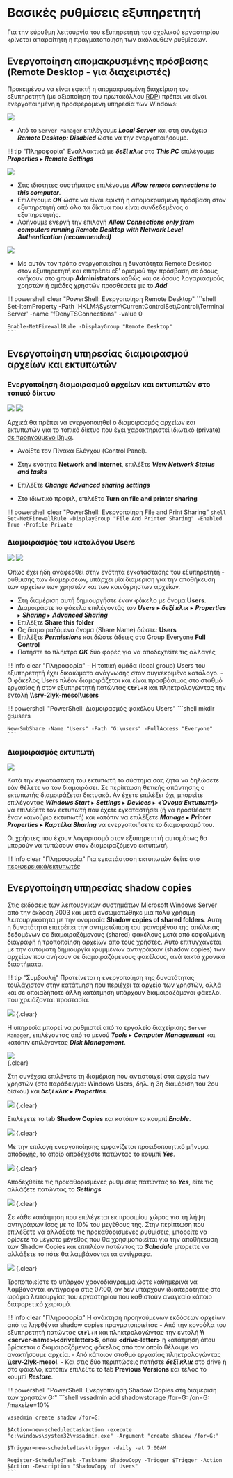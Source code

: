 # Βασικές ρυθμίσεις εξυπηρετητή

Για την εύρυθμη λειτουργία του εξυπηρετητή του σχολικού εργαστηρίου κρίνεται απαραίτητη η πραγματοποίηση των ακόλουθων ρυθμίσεων.

## Ενεργοποίηση απομακρυσμένης πρόσβασης (Remote Desktop - για διαχειριστές)

Προκειμένου να είναι εφικτή η απομακρυσμένη διαχείριση του εξυπηρετητή (με αξιοποίηση του πρωτοκόλλου [RDP](https://en.wikipedia.org/wiki/Remote_Desktop_Protocol)) πρέπει να είναι ενεργοποιημένη η προσφερόμενη υπηρεσία των Windows:

[![](01-enable-remote-desktop.png)](01-enable-remote-desktop.png)

- Από το `Server Manager` επιλέγουμε ***Local Server*** και στη συνέχεια ***Remote Desktop: Disabled*** ώστε να την ενεργοποιήσουμε.

!!! tip "Πληροφορία"
    Εναλλακτικά με ***δεξί κλικ*** στο  ***This PC***  επιλέγουμε  ***Properties*** ▸ ***Remote Settings***

[![](02-allow-fw-remote-desktop-.png)](02-allow-fw-remote-desktop-.png)

- Στις ιδιότητες συστήματος επιλέγουμε ***Allow remote connections to this computer***.
- Επιλέγουμε ***OK*** ώστε να είναι εφικτή η απομακρυσμένη πρόσβαση στον εξυπηρετητή από όλα τα δίκτυα που είναι συνδεδεμένος ο εξυπηρετητής.
- Αφήνουμε ενεργή την επιλογή ***Allow Connections only from computers running Remote Desktop with Network Level Authentication (recommended)***

[![](03-remote-desktop-users.png)](03-remote-desktop-users.png)

- Με αυτόν τον τρόπο ενεργοποιείται η δυνατότητα Remote Desktop στον εξυπηρετητή και επιτρέπει εξ’ ορισμού την πρόσβαση σε όσους ανήκουν στο group **Administrators** καθώς και σε όσους λογαριασμούς χρηστών ή ομάδες χρηστών προσθέσετε με το ***Add***

!!! powershell clear "PowerShell: Ενεργοποίηση Remote Desktop"
    ```shell
    Set-ItemProperty -Path 'HKLM:\System\CurrentControlSet\Control\Terminal Server' -name "fDenyTSConnections" -value 0

    Enable-NetFirewallRule -DisplayGroup "Remote Desktop"
    ```

## Ενεργοποίηση υπηρεσίας διαμοιρασμού αρχείων και εκτυπωτών

### Ενεργοποίηση διαμοιρασμού αρχείων και εκτυπωτών στο τοπικό δίκτυο

[![](04-Enable-File-and-Print-Sharing.png)](04-Enable-File-and-Print-Sharing.png)
[![](05-Enable-File-and-Print-Sharing-2.png)](05-Enable-File-and-Print-Sharing-2.png)

Αρχικά θα πρέπει να ενεργοποιηθεί ο διαμοιρασμός αρχείων και εκτυπωτών για το τοπικό δίκτυο που έχει χαρακτηριστεί ιδιωτικό (private) [σε προηγούμενο βήμα](../server-installation/index.md/#private-network).

- Ανοίξτε τον Πίνακα Ελέγχου (Control Panel).
- Στην ενότητα **Network and Internet**, επιλέξτε ***View Network Status and tasks***

- Επιλέξτε ***Change Advanced sharing settings***
- Στο ιδιωτικό προφιλ, επιλέξτε **Turn on file and printer sharing**

!!! powershell clear "PowerShell: Ενεργοποίηση File and Print Sharing"
    ```shell
    Set-NetFirewallRule -DisplayGroup "File And Printer Sharing" -Enabled True -Profile Private
    ```

### Διαμοιρασμός του καταλόγου Users

[![](06-share-folder-users.png)](06-share-folder-users.png)
[![](07-share-folder-users-permission.png)](07-share-folder-users-permission.png)

Όπως έχει ήδη αναφερθεί στην ενότητα εγκατάστασης του εξυπηρετητή - ρύθμισης των διαμερίσεων, υπάρχει μία διαμέριση για την αποθήκευση των αρχείων των χρηστών και των κοινόχρηστων αρχείων.

- Στη διαμέριση αυτή δημιουργήστε έναν φάκελο με όνομα **Users**.
- Διαμοιράστε το φάκελο επιλέγοντάς τον ***Users*** ▸ ***δεξί κλικ*** ▸ ***Properties*** ▸ ***Sharing*** ▸ ***Advanced Sharing*** 
- Επιλέξτε **Share this folder**
- Ως διαμοιραζόμενο όνομα (Share Name) δώστε: **Users**
- Επιλέξτε ***Permissions*** και δώστε άδειες στο Group Everyone **Full Control**
- Πατήστε το πλήκτρο ***OK*** δύο φορές για να αποδεχτείτε τις αλλαγές

!!! info clear "Πληροφορία"
    - Η τοπική ομάδα (local group) Users του εξυπηρετητή έχει δικαιώματα ανάγνωσης στον συγκεκριμένο κατάλογο.
    - Ο φάκελος Users πλέον διαμοιράζεται και είναι προσβάσιμος στο σταθμό εργασίας ή στον εξυπηρετητή πατώντας **`Ctrl`**+**`R`** και πληκτρολογώντας την εντολή **\\\srv-2lyk-mesol\users**

!!! powershell "PowerShell: Διαμοιρασμός φακέλου Users"
    ```shell
    mkdir g:\users

    New-SmbShare -Name "Users" -Path "G:\users" -FullAccess "Everyone"
    ```

### Διαμοιρασμός εκτυπωτή

[![](09-printer-sharing.png)](09-printer-sharing.png)

Κατά την εγκατάσταση του εκτυπωτή το σύστημα σας ζητά να δηλώσετε εάν θέλετε να τον διαμοιράσει. Σε περίπτωση θετικής απάντησης ο εκτυπωτής διαμοιράζεται δικτυακά. Αν έχετε επιλέξει όχι, μπορείτε επιλέγοντας  ***Windows Start*** ▸ ***Settings*** ▸ ***Devices*** ▸ ***<Όνομα Εκτυπωτή>***  να επιλέξετε τον εκτυπωτή που έχετε εγκαταστήσει (ή να προσθέσετε έναν καινούριο εκτυπωτή) και κατόπιν να επιλέξετε  ***Manage*** ▸ ***Printer Properties*** ▸ ***Καρτέλα Sharing***  να ενεργοποιήσετε το διαμοιρασμό του.

Οι χρήστες που έχουν λογαριασμό στον εξυπηρετητή αυτομάτως θα μπορούν να τυπώσουν στον διαμοιραζόμενο εκτυπωτή.

!!! info clear "Πληροφορία"
    Για εγκατάσταση εκτυπωτών δείτε στο [περιφερειακά/εκτυπωτές](../peripherals/printers.md)

## Ενεργοποίηση υπηρεσίας shadow copies

Στις εκδόσεις των λειτουργικών συστημάτων Microsoft Windows Server από την
έκδοση 2003 και μετά ενσωματώθηκε μια πολύ χρήσιμη λειτουργικότητα με την
ονομασία **Shadow copies of shared folders**. Αυτή η δυνατότητα επιτρέπει την
αντιμετώπιση του φαινομένου της απώλειας δεδομένων σε διαμοιραζόμενους (shared)
φακέλους μετά από εσφαλμένη διαγραφή ή τροποποίηση αρχείων από τους χρήστες.
Αυτό επιτυγχάνεται με την αυτόματη δημιουργία κρυμμένων αντιγράφων (shadow
copies) των αρχείων που ανήκουν σε διαμοιραζόμενους φακέλους, ανά τακτά χρονικά
διαστήματα.

!!! tip "Συμβουλή"
    Προτείνεται η ενεργοποίηση της δυνατότητας τουλάχιστον στην κατάτμηση που
    περιέχει τα αρχεία των χρηστών, αλλά και σε οποιαδήποτε άλλη κατάτμηση
    υπάρχουν διαμοιραζόμενοι φάκελοι που χρειάζονται προστασία.

[![](10-shadow-copies-via-server-manager.png)](010-shadow-copies-via-server-manager.png)
{.clear}

Η υπηρεσία μπορεί να ρυθμιστεί από το εργαλείο διαχείρισης `Server Manager`, επιλέγοντας από το μενού ***Tools*** ▸ ***Computer Management***  και κατόπιν επιλέγοντας ***Disk Management***.  

[![](11-shadow-copies-select-disk.png)](11-shadow-copies-select-disk.png)  
{.clear}

Στη συνέχεια επιλέγετε τη διαμέριση που αντιστοιχεί στα αρχεία των χρηστών (στο παράδειγμα: Windows Users, δηλ. η 3η διαμέριση του 2ου δίσκου) και ***δεξί κλικ*** ▸ ***Properties***.  

[![](12-shadow-copies-enable.png)](12-shadow-copies-enable.png)
{.clear}

Επιλέγετε το tab **Shadow Copies** και κατόπιν το κουμπί ***Enable***.  

[![](13-shadow-copies-schedule.png)](13-shadow-copies-schedule.png)
{.clear}

Με την επιλογή ενεργοποίησης εμφανίζεται προειδοποιητικό μήνυμα αποδοχής, το οποίο αποδέχεστε πατώντας το κουμπί ***Yes***.  

[![](14-shadow-copies-settings.png)](14-shadow-copies-settings.png)
{.clear}

Αποδεχθείτε τις προκαθορισμένες ρυθμίσεις πατώντας το ***Yes***, είτε τις αλλάζετε πατώντας το ***Settings***  

[![](15-shadow-copies-size.png)](15-shadow-copies-size.png)
{.clear}

Σε κάθε κατάτμηση που επιλέγεται εκ προοιμίου χώρος για τη λήψη αντιγράφων ίσος με το 10% του μεγέθους της.
Στην περίπτωση που επιλέξετε να αλλάξετε τις προκαθορισμένες ρυθμίσεις, μπορείτε να ορίσετε το μέγιστο μέγεθος που θα χρησιμοποιείται για την αποθήκευση των Shadow Copies και επιπλέον πατώντας το ***Schedule*** μπορείτε να αλλάξετε το πότε θα λαμβάνονται τα αντίγραφα.  

[![](16-shadow-copies-schedule.png)](16-shadow-copies-schedule.png)
{.clear}

Τροποποιείστε το υπάρχον χρονοδιάγραμμα ώστε καθημερινά να λαμβάνονται αντίγραφα στις 07:00, αν δεν υπάρχουν ιδιαιτερότητες στο ωράριο λειτουργίας του εργαστηρίου που καθιστούν αναγκαίο κάποιο διαφορετικό χειρισμό.

!!! info clear "Πληροφορία"
    Η ανάκτηση προηγούμενων εκδόσεων αρχείων από τα ληφθέντα shadow copies πραγματοποιείται:
    - Aπό την κονσόλα του εξυπηρετητή πατώντας **`Ctrl`**+**`R`** και πληκτρολογώντας την εντολή **\\\\\<server-name>\\\<driveletter>$**, όπου **\<drive-letter>** η κατάτμηση όπου βρίσκεται ο διαμοιραζόμενος φάκελος από τον οποίο θέλουμε να ανακτήσουμε αρχεία.
    - Από κάποιον σταθμό εργασίας πληκτρολογώντας **\\\\srv-2lyk-mesol**.
    - Και στις δύο περιπτώσεις πατήστε ***δεξί κλικ*** στο drive ή στο φάκελο, κατόπιν επιλέξτε το tab **Previous Versions** και τέλος το κουμπί ***Restore***.

!!! powershell "PowerShell: Ενεργοποίηση Shadow Copies στη διαμέριση των χρηστών G:"
    ```shell
    vssadmin add shadowstorage /for=G: /on=G: /maxsize=10%

    vssadmin create shadow /for=G:

    $Action=new-scheduledtaskaction -execute "c:\windows\system32\vssadmin.exe" -Argument "create shadow /for=G:"

    $Trigger=new-scheduledtasktrigger -daily -at 7:00AM

    Register-ScheduledTask -TaskName ShadowCopy -Trigger $Trigger -Action $Action -Description "ShadowCopy of Users"
    ```
